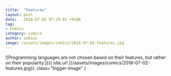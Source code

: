 ```yaml
---
title:  "Features"
layout: post
date:   2018-07-02 07:19:02 +0100
tag:
- comics
category: comics
author: sebiwi
image: /assets/images/comics/2018-07-02-features.jpg
---
```


![Programming languages are not chosen based on their features, but rather on their popularity.]({{ site.url }}/assets/images/comics/2018-07-02-features.jpg){: class="bigger-image" }
